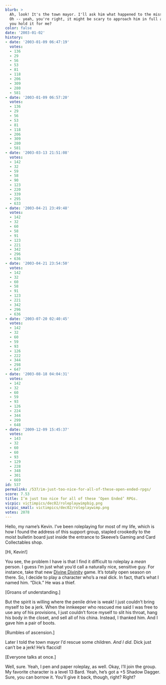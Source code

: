```yaml
---
blurb: >
  Ah, look! It's the town mayor. I'll ask him what happened to the missing orphans.
  Oh -- yeah, you're right, it might be scary to approach him in full armor. Could
  you hold it for me?
color: false
date: '2003-01-02'
history:
- date: '2003-01-09 06:47:19'
  votes:
  - 136
  - 29
  - 56
  - 53
  - 81
  - 118
  - 206
  - 309
  - 280
  - 581
- date: '2003-01-09 06:57:20'
  votes:
  - 136
  - 29
  - 56
  - 53
  - 81
  - 118
  - 206
  - 309
  - 280
  - 581
- date: '2003-03-13 21:51:08'
  votes:
  - 142
  - 32
  - 59
  - 58
  - 90
  - 123
  - 220
  - 339
  - 295
  - 633
- date: '2003-04-21 23:49:48'
  votes:
  - 142
  - 32
  - 60
  - 58
  - 91
  - 123
  - 221
  - 342
  - 296
  - 636
- date: '2003-04-21 23:54:50'
  votes:
  - 142
  - 32
  - 60
  - 58
  - 91
  - 123
  - 221
  - 342
  - 296
  - 636
- date: '2003-07-20 02:40:45'
  votes:
  - 142
  - 32
  - 60
  - 59
  - 93
  - 126
  - 222
  - 344
  - 298
  - 647
- date: '2003-08-18 04:04:31'
  votes:
  - 142
  - 32
  - 60
  - 59
  - 93
  - 126
  - 224
  - 344
  - 299
  - 648
- date: '2009-12-09 15:45:37'
  votes:
  - 143
  - 32
  - 60
  - 60
  - 93
  - 129
  - 228
  - 348
  - 301
  - 669
id: 537
permalink: /537/im-just-too-nice-for-all-of-these-open-ended-rpgs/
score: 7.53
title: I’m just too nice for all of these ‘Open Ended’ RPGs.
vicpic: victimpics/dec02/roleplaywimpbig.png
vicpic_small: victimpics/dec02/roleplaywimp.png
votes: 2078
---
```


Hello, my name’s Kevin. I’ve been roleplaying for most of my life, which
is how I found the address of this support group, stapled crookedly to
the moist bulletin board just inside the entrance to Skeeve’s Gaming and
Card Collectables shop.

\[Hi, Kevin!\]

You see, the problem I have is that I find it difficult to roleplay a
*mean* person. I guess I’m just what you’d call a naturally nice,
sensitive guy. For instance, take that new [Divine
Divinity](https://web.archive.org/web/20030102000000/http://www.gamespy.com/reviews/october02/divinedivinity/)
game. It’s totally open season on there. So, I decide to play a
character who’s a real dick. In fact, that’s what I named him. “Dick.”
He was a thief.

\[Groans of understanding.\]

But the spirit is willing where the penile drive is weak! I just
couldn’t bring myself to be a jerk. When the innkeeper who rescued me
said I was free to use any of his provisions, I just couldn’t force
myself to slit his throat, hang his body in the closet, and sell all of
his china. Instead, I thanked him. And I gave him a pair of boots.

\[Rumbles of ascension.\]

Later I told the town mayor I’d rescue some children. *And I did*. Dick
just can’t be a jerk! He’s flaccid!

\[Everyone talks at once.\]

Well, sure. Yeah, I pen and paper roleplay, as well. Okay, I’ll join the
group. My favorite character is a level 13 Bard. Yeah, he’s got a +5
Shadow Dagger. Sure, you can borrow it. You’ll give it back, though,
right? Right?